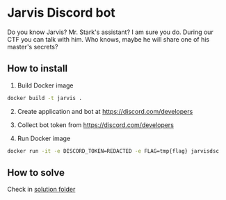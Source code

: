 # Jarvis Discord bot

Do you know Jarvis? Mr. Stark's assistant? I am sure you do. During our CTF you can talk with him. Who knows, maybe he will share one of his master's secrets?

## How to install

1. Build Docker image 
```bash
docker build -t jarvis .
```

2. Create application and bot at https://discord.com/developers

3. Collect bot token from https://discord.com/developers

4. Run Docker image
```bash
docker run -it -e DISCORD_TOKEN=REDACTED -e FLAG=tmp{flag} jarvisdsc
```

## How to solve 

Check in [solution folder](./solution/README.md)
